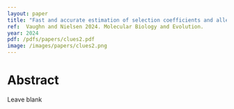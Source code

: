 ```yaml
---
layout: paper
title: "Fast and accurate estimation of selection coefficients and allele histories from ancient and modern DNA"
ref:  Vaughn and Nielsen 2024. Molecular Biology and Evolution.
year: 2024
pdf: /pdfs/papers/clues2.pdf
image: /images/papers/clues2.png
---
```


# Abstract

Leave blank
